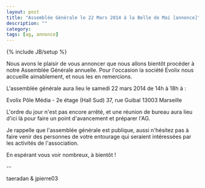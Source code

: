 ```yaml
---
layout: post
title: "Assemblée Générale le 22 Mars 2014 à la Belle de Mai [annonce]"
description: ""
category: 
tags: [ag, annonce]
---
```

{% include JB/setup %}

Nous avons le plaisir de vous annoncer que nous allons bientôt procéder à notre Assemblée Générale annuelle.
Pour l'occasion la société Evolix nous accueille aimablement, et nous les en remercions.

L'assemblée générale aura lieu le samedi 22 mars 2014 de 14h à 18h à :

   Evolix
   Pôle Média - 2e étage (Hall Sud)
   37, rue Guibal
   13003 Marseille

L'ordre du jour n'est pas encore arrêté, et une réunion de bureau aura lieu
d'ici là pour faire un point d'avancement et préparer l'AG.

Je rappelle que l'assemblée générale est publique, aussi n'hésitez pas à faire
venir des personnes de votre entourage qui seraient intéressées par les
activités de l'association.

En espérant vous voir nombreux, à bientôt !

--

taeradan & jpierre03

